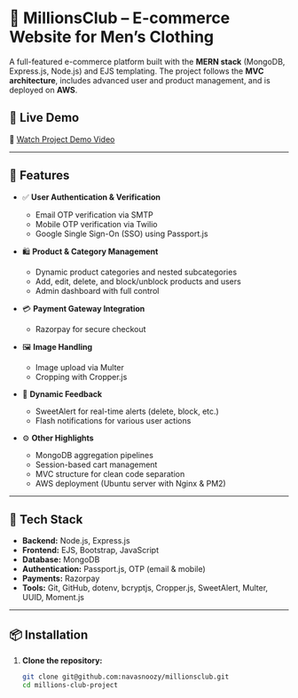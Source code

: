 # 🛒 MillionsClub – E-commerce Website for Men’s Clothing

A full-featured e-commerce platform built with the **MERN stack** (MongoDB, Express.js, Node.js) and EJS templating. The project follows the **MVC architecture**, includes advanced user and product management, and is deployed on **AWS**.

## 🔗 Live Demo
🎥 [Watch Project Demo Video](https://youtu.be/Qzh7HDRIcVc)

---

## 🚀 Features

- ✅ **User Authentication & Verification**
  - Email OTP verification via SMTP
  - Mobile OTP verification via Twilio
  - Google Single Sign-On (SSO) using Passport.js

- 🛍️ **Product & Category Management**
  - Dynamic product categories and nested subcategories
  - Add, edit, delete, and block/unblock products and users
  - Admin dashboard with full control

- 💳 **Payment Gateway Integration**
  - Razorpay for secure checkout

- 🖼️ **Image Handling**
  - Image upload via Multer
  - Cropping with Cropper.js

- 🔔 **Dynamic Feedback**
  - SweetAlert for real-time alerts (delete, block, etc.)
  - Flash notifications for various user actions

- ⚙️ **Other Highlights**
  - MongoDB aggregation pipelines
  - Session-based cart management
  - MVC structure for clean code separation
  - AWS deployment (Ubuntu server with Nginx & PM2)

---

## 🧰 Tech Stack

- **Backend:** Node.js, Express.js
- **Frontend:** EJS, Bootstrap, JavaScript
- **Database:** MongoDB
- **Authentication:** Passport.js, OTP (email & mobile)
- **Payments:** Razorpay
- **Tools:** Git, GitHub, dotenv, bcryptjs, Cropper.js, SweetAlert, Multer, UUID, Moment.js

---

## 📦 Installation

1. **Clone the repository:**
   ```bash
   git clone git@github.com:navasnoozy/millionsclub.git
   cd millions-club-project
